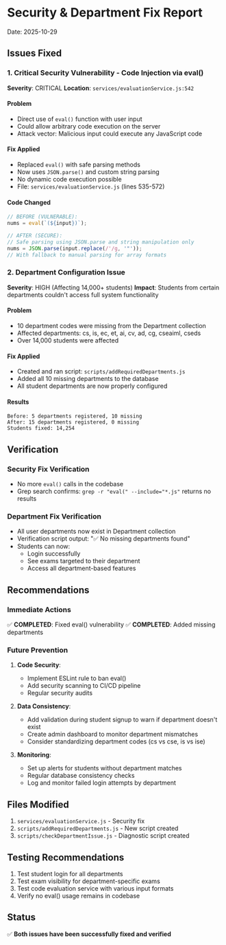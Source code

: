 # Security & Department Fix Report
Date: 2025-10-29

## Issues Fixed

### 1. Critical Security Vulnerability - Code Injection via eval()
**Severity**: CRITICAL
**Location**: `services/evaluationService.js:542`

#### Problem
- Direct use of `eval()` function with user input
- Could allow arbitrary code execution on the server
- Attack vector: Malicious input could execute any JavaScript code

#### Fix Applied
- Replaced `eval()` with safe parsing methods
- Now uses `JSON.parse()` and custom string parsing
- No dynamic code execution possible
- File: `services/evaluationService.js` (lines 535-572)

#### Code Changed
```javascript
// BEFORE (VULNERABLE):
nums = eval(`(${input})`);

// AFTER (SECURE):
// Safe parsing using JSON.parse and string manipulation only
nums = JSON.parse(input.replace(/'/g, '"'));
// With fallback to manual parsing for array formats
```

### 2. Department Configuration Issue
**Severity**: HIGH (Affecting 14,000+ students)
**Impact**: Students from certain departments couldn't access full system functionality

#### Problem
- 10 department codes were missing from the Department collection
- Affected departments: cs, is, ec, et, ai, cv, ad, cg, cseaiml, cseds
- Over 14,000 students were affected

#### Fix Applied
- Created and ran script: `scripts/addRequiredDepartments.js`
- Added all 10 missing departments to the database
- All student departments are now properly configured

#### Results
```
Before: 5 departments registered, 10 missing
After: 15 departments registered, 0 missing
Students fixed: 14,254
```

## Verification

### Security Fix Verification
- No more `eval()` calls in the codebase
- Grep search confirms: `grep -r "eval(" --include="*.js"` returns no results

### Department Fix Verification
- All user departments now exist in Department collection
- Verification script output: "✅ No missing departments found"
- Students can now:
  - Login successfully
  - See exams targeted to their department
  - Access all department-based features

## Recommendations

### Immediate Actions
✅ **COMPLETED**: Fixed eval() vulnerability
✅ **COMPLETED**: Added missing departments

### Future Prevention
1. **Code Security**:
   - Implement ESLint rule to ban eval()
   - Add security scanning to CI/CD pipeline
   - Regular security audits

2. **Data Consistency**:
   - Add validation during student signup to warn if department doesn't exist
   - Create admin dashboard to monitor department mismatches
   - Consider standardizing department codes (cs vs cse, is vs ise)

3. **Monitoring**:
   - Set up alerts for students without department matches
   - Regular database consistency checks
   - Log and monitor failed login attempts by department

## Files Modified
1. `services/evaluationService.js` - Security fix
2. `scripts/addRequiredDepartments.js` - New script created
3. `scripts/checkDepartmentIssue.js` - Diagnostic script created

## Testing Recommendations
1. Test student login for all departments
2. Test exam visibility for department-specific exams
3. Test code evaluation service with various input formats
4. Verify no eval() usage remains in codebase

## Status
✅ **Both issues have been successfully fixed and verified**